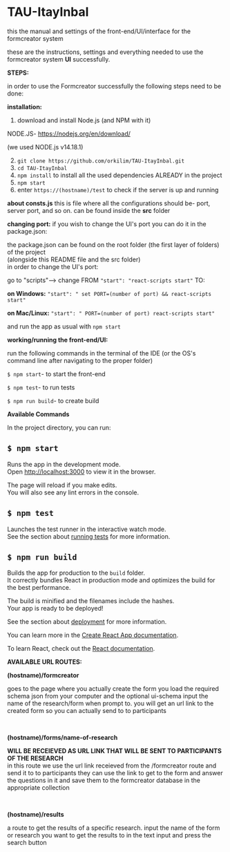 # TAU-ItayInbal

this the manual and settings of the front-end/UI/interface for the formcreator system



these are the instructions, settings and everything needed to use the formcreator system __UI__ successfully.

__STEPS:__

in order to use the Formcreator successfully the following steps need to be done:

__installation:__

1. download and install Node.js (and NPM with it)<br/>

NODE.JS- https://nodejs.org/en/download/ <br/>

(we used NODE.js v14.18.1)

 2. ```git clone https://github.com/orkilim/TAU-ItayInbal.git```
 3. ```cd TAU-ItayInbal```<br/>
 4. ```npm install``` to install all the used dependencies ALREADY in the project<br/>
 5. ```npm start```<br/>
 6. enter ```https://(hostname)/test``` to check if the server is up and running 


__about consts.js__
this is file where all the configurations should be- port, server port, and so on. can be found inside the __src__ folder

__changing port:__
if you wish to change the UI's port you can do it in the package.json:<br/>

the package.json can be found on the root folder (the first layer of folders) of the project<br/>
(alongside this README file and the src folder)
<br/>
in order to change the UI's port:

go to "scripts"--> change FROM ```"start": "react-scripts start"``` TO:<br/>

__on Windows:__ ```"start": " set PORT=(number of port) && react-scripts start"``` <br/>

__on Mac/Linux:__ ```"start": " PORT=(number of port) react-scripts start"``` 

and run the app as usual with ```npm start```

__working/running the front-end/UI:__


run the following commands in the terminal of the IDE (or the OS's command line after navigating to the proper folder)<br/>


```$ npm start```- to start the front-end<br/>

```$ npm test```- to run tests<br/>

```$ npm run build```- to create build<br/>


__Available Commands__

In the project directory, you can run:

 ## ```$ npm start```

Runs the app in the development mode.\
Open [http://localhost:3000](http://localhost:3000) to view it in the browser.

The page will reload if you make edits.\
You will also see any lint errors in the console.

## ```$ npm test```

Launches the test runner in the interactive watch mode.\
See the section about [running tests](https://facebook.github.io/create-react-app/docs/running-tests) for more information.

## ```$ npm run build```

Builds the app for production to the `build` folder.\
It correctly bundles React in production mode and optimizes the build for the best performance.

The build is minified and the filenames include the hashes.\
Your app is ready to be deployed!

See the section about [deployment](https://facebook.github.io/create-react-app/docs/deployment) for more information.


You can learn more in the [Create React App documentation](https://facebook.github.io/create-react-app/docs/getting-started).

To learn React, check out the [React documentation](https://reactjs.org/).


__AVAILABLE URL ROUTES:__

__(hostname)/formcreator__

goes to the page where you actually create the form
you load the required schema json from your computer and the optional ui-schema input the name of the research/form when prompt to.
you will get an url link to the created form so you can actually send to to participants

<br/>

__(hostname)/forms/name-of-research__

__WILL BE RECEIEVED AS URL LINK THAT WILL BE SENT TO PARTICIPANTS OF THE RESEARCH__<br/>
in this route we use the url link receieved from the /formcreator route and send it to to participants
they can use the link to get to the form and answer the questions in it and save them to the formcreator database in the appropriate collection

<br/>


__(hostname)/results__

a route to get the results of a specific research. input the name of the form or research you want to get the results to in the text input and press the search button
